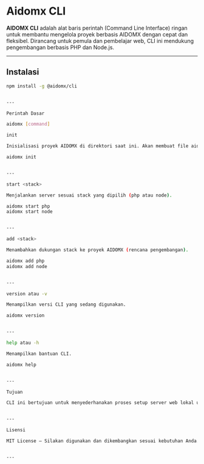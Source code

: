 # Aidomx CLI

**AIDOMX CLI** adalah alat baris perintah (Command Line Interface) ringan untuk membantu mengelola proyek berbasis AIDOMX dengan cepat dan fleksibel. Dirancang untuk pemula dan pembelajar web, CLI ini mendukung pengembangan berbasis PHP dan Node.js.

---

## Instalasi

```bash
npm install -g @aidomx/cli


---

Perintah Dasar

aidomx [command]

init

Inisialisasi proyek AIDOMX di direktori saat ini. Akan membuat file aidomx.config.json jika belum ada.

aidomx init


---

start <stack>

Menjalankan server sesuai stack yang dipilih (php atau node).

aidomx start php
aidomx start node


---

add <stack>

Menambahkan dukungan stack ke proyek AIDOMX (rencana pengembangan).

aidomx add php
aidomx add node


---

version atau -v

Menampilkan versi CLI yang sedang digunakan.

aidomx version


---

help atau -h

Menampilkan bantuan CLI.

aidomx help


---

Tujuan

CLI ini bertujuan untuk menyederhanakan proses setup server web lokal untuk kebutuhan edukasi, prototipe, atau pembelajaran — tanpa kerumitan konfigurasi server seperti Apache, Nginx, atau Lighttpd.


---

Lisensi

MIT License — Silakan digunakan dan dikembangkan sesuai kebutuhan Anda.


---
```
